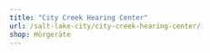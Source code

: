 ```yaml
---
title: "City Creek Hearing Center"
url: /salt-lake-city/city-creek-hearing-center/
shop: Hörgeräte
---
```


